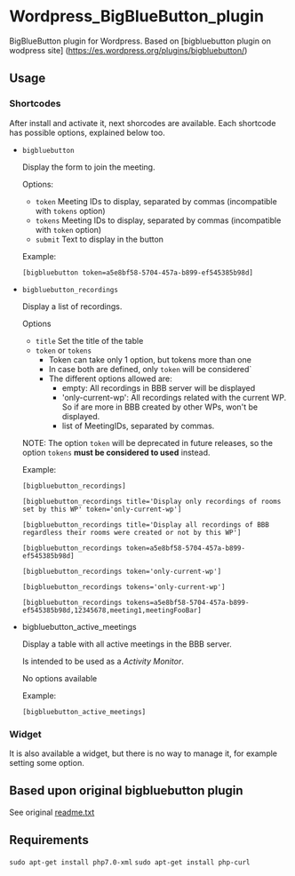# Wordpress_BigBlueButton_plugin
BigBlueButton plugin for Wordpress. Based on [bigbluebutton plugin on wodpress site] (https://es.wordpress.org/plugins/bigbluebutton/)

## Usage

### Shortcodes
After install and activate it, next shorcodes are available. Each shortcode has possible options, explained below too.

- `bigbluebutton`

  Display the form to join the meeting.

  Options:
    - `token`
    Meeting IDs to display, separated by commas (incompatible with `tokens` option)
    - `tokens`
    Meeting IDs to display, separated by commas (incompatible with `token` option)
    - `submit`
    Text to display in the button

  Example:
    ```
    [bigbluebutton token=a5e8bf58-5704-457a-b899-ef545385b98d]
    ```

- `bigbluebutton_recordings`

  Display a list of recordings.

  Options
  - `title`
    Set the title of the table
  - `token` or `tokens`
    - Token can take only 1 option, but tokens more than one
	- In case both are defined, only `token` will be considered`
	- The different options allowed are:
	  - empty: All recordings in BBB server will be displayed
	  - 'only-current-wp': All recordings related with the current WP. So if are more in BBB created by other WPs, won't be displayed.
	  - list of MeetingIDs, separated by commas.

  NOTE: The option `token` will be deprecated in future releases, so the option `tokens` **must be considered to used** instead.

  Example:
    ```
	[bigbluebutton_recordings]
	```
	```
	[bigbluebutton_recordings title='Display only recordings of rooms set by this WP' token='only-current-wp']
	```
	```
	[bigbluebutton_recordings title='Display all recordings of BBB regardless their rooms were created or not by this WP']
	```
    ```
    [bigbluebutton_recordings token=a5e8bf58-5704-457a-b899-ef545385b98d]
    ```
	```
	[bigbluebutton_recordings token='only-current-wp']
	```
	```
	[bigbluebutton_recordings tokens='only-current-wp']
	```
	```
	[bigbluebutton_recordings tokens=a5e8bf58-5704-457a-b899-ef545385b98d,12345678,meeting1,meetingFooBar]
	```


- bigbluebutton_active_meetings

  Display a table with all active meetings in the BBB server.

  Is intended to be used as a *Activity Monitor*.

  No options available

  Example:
    ```
    [bigbluebutton_active_meetings]
    ```

### Widget
It is also available a widget, but there is no way to manage it, for example setting some option.

## Based upon original bigbluebutton plugin ##
See original [readme.txt](../master/readme.txt)

## Requirements

`sudo apt-get install php7.0-xml`
`sudo apt-get install php-curl`
